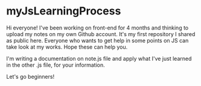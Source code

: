 # myJsLearningProcess
Hi everyone! I've been working on front-end for 4 months and thinking to upload my notes on my own Github account.
It's my first repository I shared as public here. 
Everyone who wants to get help in some points on JS can take look at my works. Hope these can help you.

I'm writing a documentation on note.js file and apply what I've just learned in the other .js file, for your information.

Let's go beginners!
